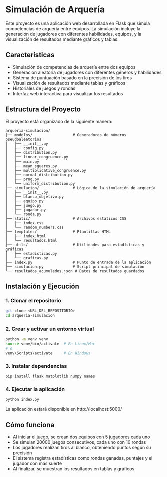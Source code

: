 # Simulación de Arquería

Este proyecto es una aplicación web desarrollada en Flask que simula competencias de arquería entre equipos. La simulación incluye la generación de jugadores con diferentes habilidades, equipos, y la visualización de resultados mediante gráficos y tablas.

## Características

- Simulación de competencias de arquería entre dos equipos
- Generación aleatoria de jugadores con diferentes géneros y habilidades
- Sistema de puntuación basado en la precisión de los tiros
- Visualización de resultados mediante tablas y gráficos
- Historiales de juegos y rondas
- Interfaz web interactiva para visualizar los resultados

## Estructura del Proyecto

El proyecto está organizado de la siguiente manera:

```
arqueria-simulacion/
├── modelos/                  # Generadores de números pseudoaleatorios
│   ├── __init__.py
│   ├── config.py
│   ├── distribution.py
│   ├── linear_congruence.py
│   ├── main.py
│   ├── mean_squares.py
│   ├── multiplicative_congruence.py
│   ├── normal_distribution.py
│   ├── prng.py
│   └── uniform_distribution.py
├── simulacion/               # Lógica de la simulación de arquería
│   ├── __init__.py
│   ├── blanco_objetivo.py
│   ├── equipo.py
│   ├── juego.py
│   ├── jugador.py
│   └── ronda.py
├── static/                   # Archivos estáticos CSS
│   ├── index.css
│   └── random_numbers.css
├── templates/                # Plantillas HTML
│   ├── index.html
│   └── resultados.html
├── utils/                    # Utilidades para estadísticas y gráficas
│   ├── estadisticas.py
│   └── graficas.py
├── index.py                  # Punto de entrada de la aplicación
├── simulacion.py             # Script principal de simulación
└── resultados_acumulados.json # Datos de resultados guardados
```

## Instalación y Ejecución

### 1. Clonar el repositorio

```bash
git clone <URL_DEL_REPOSITORIO>
cd arqueria-simulacion
```

### 2. Crear y activar un entorno virtual

```bash
python -m venv venv
source venv/bin/activate  # En Linux/Mac
# o
venv\Scripts\activate     # En Windows
```

### 3. Instalar dependencias 

```bash
pip install flask matplotlib numpy names
```

### 4. Ejecutar la aplicación

```bash
python index.py
```

La aplicación estará disponible en http://localhost:5000/

## Cómo funciona

- Al iniciar el juego, se crean dos equipos con 5 jugadores cada uno
- Se simulan 20000 juegos consecutivos, cada uno con 10 rondas
- Los jugadores realizan tiros al blanco, obteniendo puntos según su precisión
- El sistema registra estadísticas como rondas ganadas, puntajes y el jugador con más suerte
- Al finalizar, se muestran los resultados en tablas y gráficos
